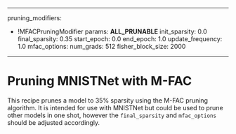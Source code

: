 <!--
Copyright (c) 2021 - present / Neuralmagic, Inc. All Rights Reserved.

Licensed under the Apache License, Version 2.0 (the "License");
you may not use this file except in compliance with the License.
You may obtain a copy of the License at

   http://www.apache.org/licenses/LICENSE-2.0

Unless required by applicable law or agreed to in writing,
software distributed under the License is distributed on an "AS IS" BASIS,
WITHOUT WARRANTIES OR CONDITIONS OF ANY KIND, either express or implied.
See the License for the specific language governing permissions and
limitations under the License.
-->

---
pruning_modifiers:
  - !MFACPruningModifier
    params: __ALL_PRUNABLE__
    init_sparsity: 0.0
    final_sparsity: 0.35
    start_epoch: 0.0
    end_epoch: 1.0
    update_frequency: 1.0
    mfac_options:
      num_grads: 512
      fisher_block_size: 2000
---

# Pruning MNISTNet with M-FAC
This recipe prunes a model to 35% sparsity using the M-FAC pruning algorithm.
It is intended for use with MNISTNet but could be used to prune other models
in one shot, however the `final_sparsity` and `mfac_options` should be adjusted
accordingly.